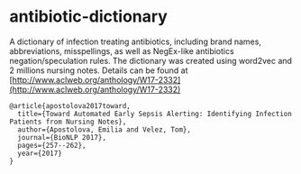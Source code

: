 # antibiotic-dictionary

A dictionary of infection treating antibiotics, including brand names, abbreviations, misspellings, as well as NegEx-like antibiotics negation/speculation rules. The dictionary was created using word2vec and 2 millions nursing notes. Details can be found at [http://www.aclweb.org/anthology/W17-2332](http://www.aclweb.org/anthology/W17-2332)

```
@article{apostolova2017toward,
  title={Toward Automated Early Sepsis Alerting: Identifying Infection Patients from Nursing Notes},
  author={Apostolova, Emilia and Velez, Tom},
  journal={BioNLP 2017},
  pages={257--262},
  year={2017}
}
```